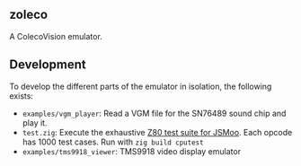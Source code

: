 ## zoleco

A ColecoVision emulator.

## Development

To develop the different parts of the emulator in isolation, the following exists:

- `examples/vgm_player`: Read a VGM file for the SN76489 sound chip and play it.
- `test.zig`: Execute the exhaustive [Z80 test suite for JSMoo](https://github.com/SingleStepTests/z80). Each opcode has 1000 test cases. Run with `zig build cputest`
- `examples/tms9918_viewer`: TMS9918 video display emulator
